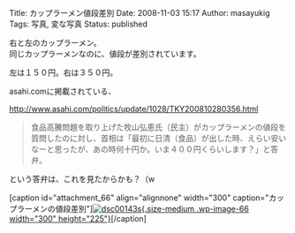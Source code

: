 Title: カップラーメン値段差別
Date: 2008-11-03 15:17
Author: masayukig
Tags: 写真, 変な写真
Status: published

右と左のカップラーメン。  
同じカップラーメンなのに、値段が差別されています。

左は１５０円。右は３５０円。

asahi.comに掲載されている、

<http://www.asahi.com/politics/update/1028/TKY200810280356.html>  

> 食品高騰問題を取り上げた牧山弘恵氏（民主）がカップラーメンの値段を質問したのに対し、首相は「最初に日清（食品）が出した時、えらい安いなーと思ったが、あの時何十円か。いま４００円くらいします？」と答弁。

という答弁は、これを見たからかも？（w

\[caption id="attachment\_66" align="alignnone" width="300"
caption="カップラーメンの値段差別"\][![](http://b.0r2.info/wp-content/uploads/2008/11/dsc00143s-300x225.jpg "dsc00143s"){.size-medium
.wp-image-66 width="300"
height="225"}](http://b.0r2.info/wp-content/uploads/2008/11/dsc00143s.jpg)\[/caption\]
